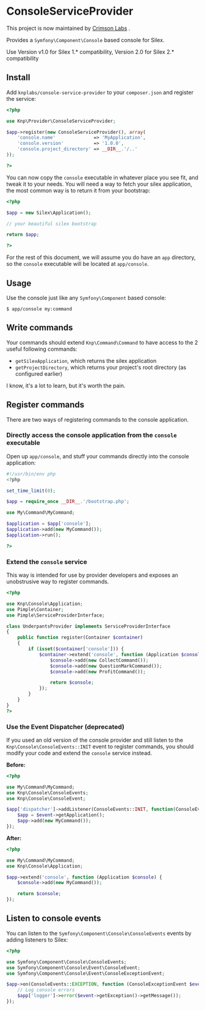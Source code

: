 # ConsoleServiceProvider

This project is now maintained by [Crimson Labs](https://github.com/CrimsonLabs) .

Provides a `Symfony\Component\Console` based console for Silex.

Use Version v1.0 for Silex 1.* compatibility, Version 2.0 for Silex 2.* compatibility

## Install

Add `knplabs/console-service-provider` to your `composer.json` and register the service:

```php
<?php

use Knp\Provider\ConsoleServiceProvider;

$app->register(new ConsoleServiceProvider(), array(
    'console.name'              => 'MyApplication',
    'console.version'           => '1.0.0',
    'console.project_directory' => __DIR__.'/..'
));

?>
```

You can now copy the `console` executable in whatever place you see fit, and tweak it to your needs. You will need a way to fetch your silex application, the most common way is to return it from your bootstrap:

```php
<?php

$app = new Silex\Application();

// your beautiful silex bootstrap

return $app;

?>
```

For the rest of this document, we will assume you do have an `app` directory, so the `console` executable will be located at `app/console`.

## Usage

Use the console just like any `Symfony\Component` based console:

```
$ app/console my:command
```

## Write commands

Your commands should extend `Knp\Command\Command` to have access to the 2 useful following commands:

* `getSilexApplication`, which returns the silex application
* `getProjectDirectory`, which returns your project's root directory (as configured earlier)

I know, it's a lot to learn, but it's worth the pain.

## Register commands

There are two ways of registering commands to the console application.

### Directly access the console application from the `console` executable

Open up `app/console`, and stuff your commands directly into the console application:

```php
#!/usr/bin/env php
<?php

set_time_limit(0);

$app = require_once __DIR__.'/bootstrap.php';

use My\Command\MyCommand;

$application = $app['console'];
$application->add(new MyCommand());
$application->run();

?>
```

### Extend the `console` service

This way is intended for use by provider developers and exposes an unobstrusive way to register commands.

```php
<?php

use Knp\Console\Application;
use Pimple\Container;
use Pimple\ServiceProviderInterface;

class UnderpantsProvider implements ServiceProviderInterface
{
    public function register(Container $container)
    {
        if (isset($container['console'])) {
            $container->extend('console', function (Application $console) {
                $console->add(new CollectCommand());
                $console->add(new QuestionMarkCommand());
                $console->add(new ProfitCommand());

                return $console;
            });
        }
    }
}
?>
```

### Use the Event Dispatcher (deprecated)

If you used an old version of the console provider and still listen to the
`Knp\Console\ConsoleEvents::INIT` event to register commands, you should
modify your code and extend the `console` service instead.

**Before:**
```php
<?php

use My\Command\MyCommand;
use Knp\Console\ConsoleEvents;
use Knp\Console\ConsoleEvent;

$app['dispatcher']->addListener(ConsoleEvents::INIT, function(ConsoleEvent $event) {
    $app = $event->getApplication();
    $app->add(new MyCommand());
});
```

**After:**
```php
<?php

use My\Command\MyCommand;
use Knp\Console\Application;

$app->extend('console', function (Application $console) {
    $console->add(new MyCommand());

    return $console;
});
```

## Listen to console events

You can listen to the `Symfony\Component\Console\ConsoleEvents` events
by adding listeners to Silex:

```php
<?php

use Symfony\Component\Console\ConsoleEvents;
use Symfony\Component\Console\Event\ConsoleEvent;
use Symfony\Component\Console\Event\ConsoleExceptionEvent;

$app->on(ConsoleEvents::EXCEPTION, function (ConsoleExceptionEvent $event) use ($app) {
    // Log console errors
    $app['logger']->error($event->getException()->getMessage());
});
```
